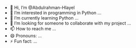 - 👋 Hi, I’m @Abdulrahman-Hlayel
- 👀 I’m interested in programming in Python ...
- 🌱 I’m currently learning Python ...
- 💞️ I’m looking for someone to collaborate with my project ...
- 📫 How to reach me ...
- 😄 Pronouns: ...
- ⚡ Fun fact: ...

<!---
Abdulrahman-Hlayel/Abdulrahman-Hlayel is a ✨ special ✨ repository because its `README.md` (this file) appears on your GitHub profile.
You can click the Preview link to take a look at your changes.
--->
